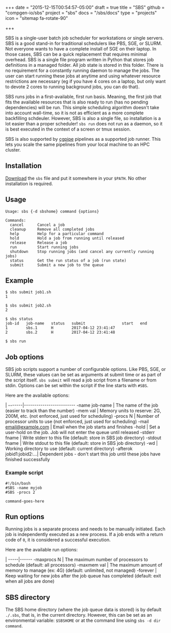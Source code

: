 +++
date = "2015-12-15T00:54:57-05:00"
draft = true
title = "SBS"
github = "compgen-io/sbs"
project = "sbs"
docs = "/sbs/docs"
type = "projects"
icon = "sitemap fa-rotate-90"

+++

SBS is a single-user batch job scheduler for workstations or single servers. SBS is a good stand-in for
traditional schedulers like PBS, SGE, or SLURM. Not everyone wants to have a complete install of SGE on
their laptop. In those cases, SBS can be a quick replacement that requires minimal overhead. SBS is a 
single file program written in Python that stores job definitions in a managed folder. All job state is
stored in this folder. There is no requirement for a constantly running daemon to manage the jobs.
The user can start running these jobs at anytime and using whatever resource restrictions are necessary (eg if you
have 4 cores on a laptop, but only want to devote 2 cores to running background jobs, you can do that).

SBS runs jobs in a first-available, first run basis. Meaning, the first job that fits the available
resources that is also ready to run (has no pending dependencies) will be run. This simple scheduling 
algorithm doesn't take into account wall-time, so it is not as efficient as a more complete backfilling
schdeuler. However, SBS is also a single file, so installation is a lot easier than a proper scheduler!
`sbs run` does not run as a daemon, so it is best executed in the context of a screen or tmux session.

SBS is also supported by [cgpipe](/cgpipe) pipelines as a supported job runner. This lets you scale the
same pipelines from your local machine to an HPC cluster.


## Installation

[Download](/download?project=sbs) the `sbs` file and put it somewhere in your `$PATH`. No other installation
is required.


## Usage

    Usage: sbs {-d sbshome} command {options}

    Commands:
      cancel      Cancel a job
      cleanup     Remove all completed jobs
      help        Help for a particular command
      hold        Hold a job from running until released
      release     Release a job
      run         Start running jobs
      shutdown    Stop running jobs (and cancel any currently running jobs)
      status      Get the run status of a job (run state)
      submit      Submit a new job to the queue


## Example

    $ sbs submit job1.sh
    1

    $ sbs submit job2.sh
    2

    $ sbs status
    job-id   job-name   status   submit                start   end
    1        sbs.1      H        2017-04-12 23:41:47              
    2        sbs.2      H        2017-04-12 23:41:48              

    $ sbs run

## Job options

SBS job scripts support a number of configurable options. Like PBS, SGE, or SLURM, 
these values can be set as arguments at submit time or as part of the script itself.
`sbs submit` will read a job script from a filename or from stdin. Options can be set
within the script if the line starts with `#SBS`.

Here are the available options: 

 |
-------|-------------------------
 -name job-name | The name of the job (easier to track than the number)
 -mem val | Memory units to reserve: 2G, 200M, etc. (not enforced, just used for scheduling)
 -procs N | Number of processor units to use (not enforced, just used for scheduling)
 -mail email@example.com | Email when the job starts and finishes
 -hold | Set a user-hold on the job. Job will not enter the queue until released 
 -stderr fname | Write stderr to this file (default: store in SBS job directory)
 -stdout fname | Write stdout to this file (default: store in SBS job directory)
 -wd | Working directory to use (default: current directory)
 -afterok jobid1:jobid2:...| Dependent jobs - don't start this job until these jobs have finished successfully

### Example script

    #!/bin/bash
    #SBS -name myjob
    #SBS -procs 2
    
    command-goes-here
    

## Run options

Running jobs is a separate process and needs to be manually initiated. 
Each job is independently executed as a new process. If a job ends with a return
code of `0`, it is considered a successful execution.

Here are the available run options:

 |
-----|------
-maxprocs N | The maximum number of processors to schedule (default: all processors)
-maxmem val | The maximum amount of memory to manage (ex: 4G) (default: unlimited, not managed)
-forever    | Keep waiting for new jobs after the job queue has completed (default: exit when all jobs are done)


## SBS directory

The SBS home directory (where the job queue data is stored) is by default `./.sbs`, that is, in the current directory.
However, this can be set as an environmental variable: `$SBSHOME` or at the command line using `sbs -d dir command`.
